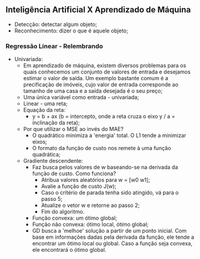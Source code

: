 ## Inteligência Artificial X Aprendizado de Máquina
- Detecção: detectar algum objeto;
- Reconhecimento: dizer o que é aquele objeto;

### Regressão Linear - Relembrando
- Univariada:
    - Em aprendizado de máquina, existem diversos problemas para os quais conhecemos um conjunto de valores de entrada e desejamos estimar o valor de saída. Um exemplo bastante comum é a precificação de imóveis, cujo valor de entrada corresponde ao tamanho de uma casa e a saída desejada é o seu preço;
    - Uma única variável como entrada - univariada;
    - Linear - uma reta;
    - Equação da reta:
        - y = b + ax (b = intercepto, onde a reta cruza o eixo y / a = inclinação da reta);
    - Por que utilizar o MSE ao invés do MAE?
        - O quadrático minimiza a 'energia' total. O L1 tende a minimizar eixos;
        - O formato da função de custo nos remete à uma função quadrática;
    - Gradiente descendente:
        - Faz busca pelos valores de w baseando-se na derivada da função de custo. Como funciona?
            - Atribua valores aleatórios para w = [w0 w1];
            - Avalie a função de custo J(w);
            - Caso o critério de parada tenha sido atingido, vá para o passo 5;
            - Atualize o vetor w e retorne ao passo 2;
            - Fim do algoritmo.
        - Função convexa: um ótimo global;
        - Função não convexa: ótimo local, ótimo global;
        - GD busca a 'melhoe' solução a partir de um ponto inicial. Com base em informações dadas pela derivada da função, ele tende a encontrar um ótimo local ou global. Caso a função seja convexa, ele encontrará o ótimo global.